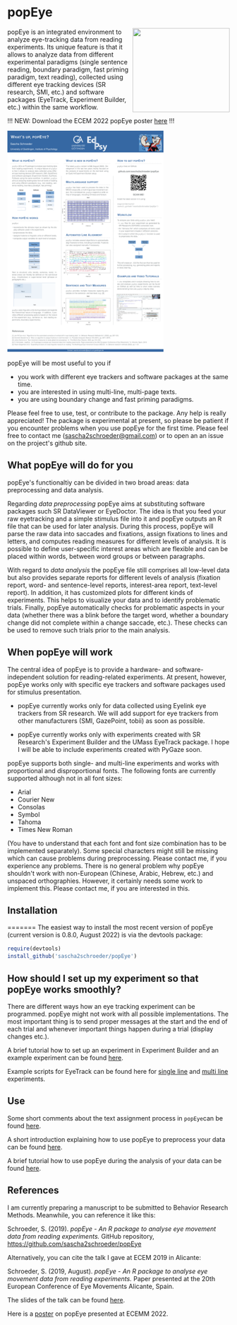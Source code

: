 # popEye

<img align="right" width="220" height="190" src="materials/popeye1.jpg?raw=true">


popEye is an integrated environment to analyze eye-tracking data from reading experiments. Its unique feature is that it allows to analyze data from different experimental paradigms (single sentence reading, boundary paradigm, fast priming paradigm, text reading), collected using different eye tracking devices (SR research, SMI, etc.) and software packages (EyeTrack, Experiment Builder, etc.) within the same workflow.

!!! NEW: Download the ECEM 2022 popEye poster [here](paper/ECEM_2022_popEye.pdf) !!!

<img height="500"  src="materials/ECEM_2022_popEye.png">

popEye will be most useful to you if
- you work with different eye trackers and software packages at the same time.
- you are interested in using multi-line, multi-page texts.
- you are using boundary change and fast priming paradigms. 

Please feel free to use, test, or contribute to the package. Any help is really appreciated! The package is experimental at present, so please be patient if you encounter problems when you use popEye for the first time. Please feel free to contact me (sascha2schroeder@gmail.com) or to open an an issue on the project's github site.


## What popEye will do for you


popEye's functionaltiy can be divided in two broad areas: data preprocessing 
and data analysis.

Regarding *data preprocessing* popEye aims at substituting software packages such
SR DataViewer or EyeDoctor. The idea is that you feed your raw eyetracking and a
simple stimulus file into it and popEye outputs an R file that can be used for later analysis. 
During this process, popEye will parse the raw data into saccades and fixations,
assign fixations to lines and letters, and computes reading measures for different levels of analysis. 
It is possible to define user-specific interest areas which are flexible and can be placed within words, 
between word groups or between paragraphs.

With regard to *data analysis* the popEye file still comprises all low-level data but also 
provides separate reports for different levels of analysis (fixation report, word-
and sentence-level reports, interest-area report, text-level report). In addition, 
it has customized plots for different kinds of experiments. This helps to visualize 
your data and to identify problematic trials. Finally, popEye automatically checks 
for problematic aspects in your data (whether there was a blink before the target word, 
whether a boundary change did not complete within a change saccade, etc.). These checks
can be used to remove such trials prior to the main analysis.


## When popEye will work

The central idea of popEye is to provide a hardware- and software-independent solution
for reading-related experiments. At present, however, popEye works only with specific
eye trackers and software packages used for stimulus presentation.

- popEye currently works only for data collected using Eyelink eye trackers from SR research.
We will add support for eye trackers from other manufacturers (SMI, GazePoint, tobii) as soon as possible.

- popEye currently works only with experiments created with SR Research's 
Experiment Builder and the UMass EyeTrack package. I hope I will be able to include experiments created with PyGaze soon.

popEye supports both single- and multi-line experiments and works with 
proportional and disproportional fonts. The following fonts are currently supported although not in all font sizes:

- Arial
- Courier New 
- Consolas
- Symbol
- Tahoma
- Times New Roman

(You have to understand that each font and font size combination has to be implemented separately). 
Some special characters might still be missing which can cause problems during preprocessing. Please contact me,
if you experience any problems.
There is no general problem why popEye shouldn't work with non-European (Chinese, Arabic, Hebrew, etc.) 
and unspaced orthographies. However, it certainly needs some work to implement this. 
Please contact me, if you are interested in this.


## Installation

=======
The easiest way to install the most recent version of popEye (current version is 0.8.0, August 2022) is via the devtools package:

``` R
require(devtools)
install_github('sascha2schroeder/popEye')
```


## How should I set up my experiment so that popEye works smoothly?

There are different ways how an eye tracking experiment can be programmed. 
popEye might not work with all possible implementations. The most important thing is to send proper
messages at the start and the end of each trial and whenever important things happen during a trial 
(display changes etc.). 

A brief tutorial how to set up an experiment in Experiment Builder and an example experiment
can be found [here](materials/Setup_ExperimentBuilder.md).

Example scripts for EyeTrack can be found here for
[single line](materials/EyeTrack_SingleLine.script) and 
[multi line](materials/EyeTrack_MultiLine.script) experiments.


## Use

Some short comments about the text assignment process in `popEye`can be found [here](materials/Assign.md).


A short introduction explaining how to use popEye to preprocess your data can be found [here](materials/Preprocessing.md).

A brief tutorial how to use popEye during the analysis of your data can be found [here](materials/Analysis.md).



## References

I am currently preparing a manuscript to be submitted to Behavior Research Methods.
Meanwhile, you can reference it like this:

Schroeder, S. (2019). *popEye - An R package to analyse eye movement data from reading experiments.* GitHub repository, https://github.com/sascha2schroeder/popEye

Alternatively, you can cite the talk I gave at ECEM 2019 in Alicante:

Schroeder, S. (2019, August). *popEye - An R package to analyse eye movement data from reading experiments.* Paper presented at the 20th European Conference of Eye Movements Alicante, Spain.

The slides of the talk can be found [here](paper/ECEM_2019_popEye.pdf).

Here is a [poster](paper/ECEM_2022_popEye.pdf) on popEye presented at ECEMM 2022.

